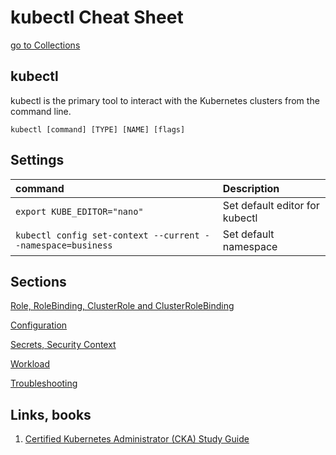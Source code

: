 # kubectl Cheat Sheet

[go to Collections](../README.md)

## kubectl

kubectl is the primary tool to interact with the Kubernetes clusters from the command line.

```
kubectl [command] [TYPE] [NAME] [flags]
```

## Settings

| command | Description                                         |
| :---    | :---                                                |
| ```export KUBE_EDITOR="nano"``` | Set default editor for kubectl |
| ```kubectl config set-context --current --namespace=business``` | Set default namespace |

## Sections

[Role, RoleBinding, ClusterRole and ClusterRoleBinding](kubectl-rbac.md)

[Configuration](kubectl-configuration.md)

[Secrets, Security Context](kubectl-secrets.md)

[Workload](kubectl-workload.md)

[Troubleshooting](kubectl-troubleshooting.md)

## Links, books
1. [Certified Kubernetes Administrator (CKA) Study Guide](https://www.amazon.com/-/de/dp/1098107225)